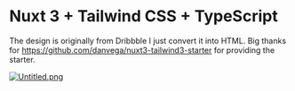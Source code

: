 # Nuxt 3 + Tailwind CSS + TypeScript

The design is originally from Dribbble I just convert it into HTML. Big thanks for https://github.com/danvega/nuxt3-tailwind3-starter for providing the starter.

[![Untitled.png](https://i.postimg.cc/8crrz20x/Untitled.png)](https://postimg.cc/sGs2nNyJ)
